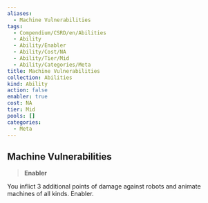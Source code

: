 ```yaml
---
aliases:
  - Machine Vulnerabilities
tags:
  - Compendium/CSRD/en/Abilities
  - Ability
  - Ability/Enabler
  - Ability/Cost/NA
  - Ability/Tier/Mid
  - Ability/Categories/Meta
title: Machine Vulnerabilities
collection: Abilities
kind: Ability
action: false
enabler: true
cost: NA
tier: Mid
pools: []
categories:
  - Meta
---
```

## Machine Vulnerabilities  
>**Enabler**
  
You inflict 3 additional points of damage against robots and animate machines of all kinds. Enabler.